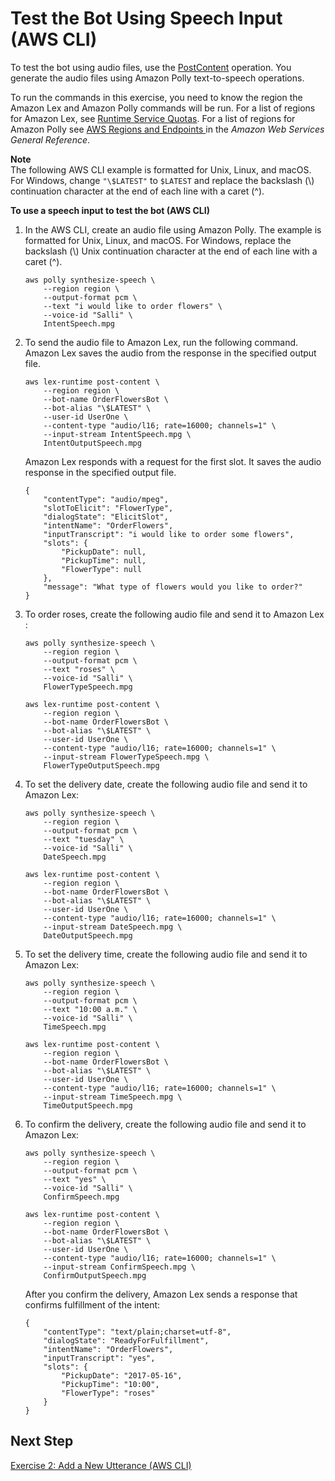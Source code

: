 # Test the Bot Using Speech Input \(AWS CLI\)<a name="gs-create-test-speech"></a>

To test the bot using audio files, use the [PostContent](API_runtime_PostContent.md) operation\. You generate the audio files using Amazon Polly text\-to\-speech operations\.

To run the commands in this exercise, you need to know the region the Amazon Lex and Amazon Polly commands will be run\. For a list of regions for Amazon Lex, see [Runtime Service Quotas](gl-limits.md#gl-limits-runtime)\. For a list of regions for Amazon Polly see [ AWS Regions and Endpoints ](https://docs.aws.amazon.com/general/latest/gr/rande.html#pol_region) in the *Amazon Web Services General Reference*\.

**Note**  
The following AWS CLI example is formatted for Unix, Linux, and macOS\. For Windows, change `"\$LATEST"` to `$LATEST` and replace the backslash \(\\\) continuation character at the end of each line with a caret \(^\)\.

**To use a speech input to test the bot \(AWS CLI\)**

1. In the AWS CLI, create an audio file using Amazon Polly\. The example is formatted for Unix, Linux, and macOS\. For Windows, replace the backslash \(\\\) Unix continuation character at the end of each line with a caret \(^\)\.

   ```
   aws polly synthesize-speech \
       --region region \
       --output-format pcm \
       --text "i would like to order flowers" \
       --voice-id "Salli" \
       IntentSpeech.mpg
   ```

1. To send the audio file to Amazon Lex, run the following command\. Amazon Lex saves the audio from the response in the specified output file\. 

   ```
   aws lex-runtime post-content \
       --region region \
       --bot-name OrderFlowersBot \
       --bot-alias "\$LATEST" \
       --user-id UserOne \
       --content-type "audio/l16; rate=16000; channels=1" \
       --input-stream IntentSpeech.mpg \
       IntentOutputSpeech.mpg
   ```

   Amazon Lex responds with a request for the first slot\. It saves the audio response in the specified output file\.

   ```
   {
       "contentType": "audio/mpeg", 
       "slotToElicit": "FlowerType", 
       "dialogState": "ElicitSlot", 
       "intentName": "OrderFlowers", 
       "inputTranscript": "i would like to order some flowers", 
       "slots": {
           "PickupDate": null, 
           "PickupTime": null, 
           "FlowerType": null
       }, 
       "message": "What type of flowers would you like to order?"
   }
   ```

1. To order roses, create the following audio file and send it to Amazon Lex :

   ```
   aws polly synthesize-speech \
       --region region \
       --output-format pcm \
       --text "roses" \
       --voice-id "Salli" \ 
       FlowerTypeSpeech.mpg
   ```

   ```
   aws lex-runtime post-content \
       --region region \
       --bot-name OrderFlowersBot \
       --bot-alias "\$LATEST" \
       --user-id UserOne \
       --content-type "audio/l16; rate=16000; channels=1" \
       --input-stream FlowerTypeSpeech.mpg \
       FlowerTypeOutputSpeech.mpg
   ```

1. To set the delivery date, create the following audio file and send it to Amazon Lex:

   ```
   aws polly synthesize-speech \
       --region region \
       --output-format pcm \
       --text "tuesday" \
       --voice-id "Salli" \ 
       DateSpeech.mpg
   ```

   ```
   aws lex-runtime post-content \
       --region region \
       --bot-name OrderFlowersBot \
       --bot-alias "\$LATEST" \
       --user-id UserOne \
       --content-type "audio/l16; rate=16000; channels=1" \
       --input-stream DateSpeech.mpg \
       DateOutputSpeech.mpg
   ```

1. To set the delivery time, create the following audio file and send it to Amazon Lex:

   ```
   aws polly synthesize-speech \
       --region region \
       --output-format pcm \
       --text "10:00 a.m." \
       --voice-id "Salli" \
       TimeSpeech.mpg
   ```

   ```
   aws lex-runtime post-content \
       --region region \
       --bot-name OrderFlowersBot \
       --bot-alias "\$LATEST" \
       --user-id UserOne \
       --content-type "audio/l16; rate=16000; channels=1" \
       --input-stream TimeSpeech.mpg \
       TimeOutputSpeech.mpg
   ```

1. To confirm the delivery, create the following audio file and send it to Amazon Lex:

   ```
   aws polly synthesize-speech \
       --region region \
       --output-format pcm \
       --text "yes" \
       --voice-id "Salli" \
       ConfirmSpeech.mpg
   ```

   ```
   aws lex-runtime post-content \
       --region region \
       --bot-name OrderFlowersBot \
       --bot-alias "\$LATEST" \
       --user-id UserOne \
       --content-type "audio/l16; rate=16000; channels=1" \
       --input-stream ConfirmSpeech.mpg \
       ConfirmOutputSpeech.mpg
   ```

   After you confirm the delivery, Amazon Lex sends a response that confirms fulfillment of the intent: 

   ```
   {
       "contentType": "text/plain;charset=utf-8", 
       "dialogState": "ReadyForFulfillment", 
       "intentName": "OrderFlowers", 
       "inputTranscript": "yes", 
       "slots": {
           "PickupDate": "2017-05-16", 
           "PickupTime": "10:00", 
           "FlowerType": "roses"
       }
   }
   ```

## Next Step<a name="gs-cli-next-exercise-2"></a>

[Exercise 2: Add a New Utterance \(AWS CLI\)](gs-cli-update-utterance.md)